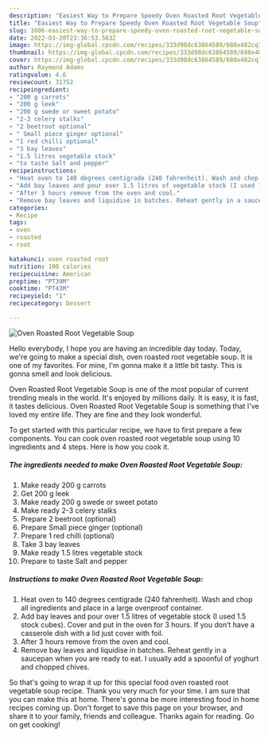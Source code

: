 ```yaml
---
description: "Easiest Way to Prepare Speedy Oven Roasted Root Vegetable Soup"
title: "Easiest Way to Prepare Speedy Oven Roasted Root Vegetable Soup"
slug: 1606-easiest-way-to-prepare-speedy-oven-roasted-root-vegetable-soup
date: 2022-03-20T23:36:53.563Z
image: https://img-global.cpcdn.com/recipes/333d98dc63864589/680x482cq70/oven-roasted-root-vegetable-soup-recipe-main-photo.jpg
thumbnail: https://img-global.cpcdn.com/recipes/333d98dc63864589/680x482cq70/oven-roasted-root-vegetable-soup-recipe-main-photo.jpg
cover: https://img-global.cpcdn.com/recipes/333d98dc63864589/680x482cq70/oven-roasted-root-vegetable-soup-recipe-main-photo.jpg
author: Raymond Adams
ratingvalue: 4.6
reviewcount: 31752
recipeingredient:
- "200 g carrots"
- "200 g leek"
- "200 g swede or sweet potato"
- "2-3 celery stalks"
- "2 beetroot optional"
- " Small piece ginger optional"
- "1 red chilli optional"
- "3 bay leaves"
- "1.5 litres vegetable stock"
- "to taste Salt and pepper"
recipeinstructions:
- "Heat oven to 140 degrees centigrade (240 fahrenheit). Wash and chop all ingredients and place in a large ovenproof container."
- "Add bay leaves and pour over 1.5 litres of vegetable stock (I used 1.5 stock cubes). Cover and put in the oven for 3 hours. If you don’t have a casserole dish with a lid just cover with foil."
- "After 3 hours remove from the oven and cool."
- "Remove bay leaves and liquidise in batches. Reheat gently in a saucepan when you are ready to eat. I usually add a spoonful of yoghurt and chopped chives."
categories:
- Recipe
tags:
- oven
- roasted
- root

katakunci: oven roasted root 
nutrition: 100 calories
recipecuisine: American
preptime: "PT39M"
cooktime: "PT43M"
recipeyield: "1"
recipecategory: Dessert

---
```



![Oven Roasted Root Vegetable Soup](https://img-global.cpcdn.com/recipes/333d98dc63864589/680x482cq70/oven-roasted-root-vegetable-soup-recipe-main-photo.jpg)

Hello everybody, I hope you are having an incredible day today. Today, we're going to make a special dish, oven roasted root vegetable soup. It is one of my favorites. For mine, I'm gonna make it a little bit tasty. This is gonna smell and look delicious.



Oven Roasted Root Vegetable Soup is one of the most popular of current trending meals in the world. It's enjoyed by millions daily. It is easy, it is fast, it tastes delicious. Oven Roasted Root Vegetable Soup is something that I've loved my entire life. They are fine and they look wonderful.


To get started with this particular recipe, we have to first prepare a few components. You can cook oven roasted root vegetable soup using 10 ingredients and 4 steps. Here is how you cook it.

<!--inarticleads1-->

##### The ingredients needed to make Oven Roasted Root Vegetable Soup:

1. Make ready 200 g carrots
1. Get 200 g leek
1. Make ready 200 g swede or sweet potato
1. Make ready 2-3 celery stalks
1. Prepare 2 beetroot (optional)
1. Prepare  Small piece ginger (optional)
1. Prepare 1 red chilli (optional)
1. Take 3 bay leaves
1. Make ready 1.5 litres vegetable stock
1. Prepare to taste Salt and pepper




<!--inarticleads2-->

##### Instructions to make Oven Roasted Root Vegetable Soup:

1. Heat oven to 140 degrees centigrade (240 fahrenheit). Wash and chop all ingredients and place in a large ovenproof container.
1. Add bay leaves and pour over 1.5 litres of vegetable stock (I used 1.5 stock cubes). Cover and put in the oven for 3 hours. If you don’t have a casserole dish with a lid just cover with foil.
1. After 3 hours remove from the oven and cool.
1. Remove bay leaves and liquidise in batches. Reheat gently in a saucepan when you are ready to eat. I usually add a spoonful of yoghurt and chopped chives.




So that's going to wrap it up for this special food oven roasted root vegetable soup recipe. Thank you very much for your time. I am sure that you can make this at home. There's gonna be more interesting food in home recipes coming up. Don't forget to save this page on your browser, and share it to your family, friends and colleague. Thanks again for reading. Go on get cooking!
